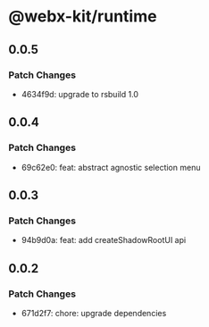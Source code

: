 # @webx-kit/runtime

## 0.0.5

### Patch Changes

- 4634f9d: upgrade to rsbuild 1.0

## 0.0.4

### Patch Changes

- 69c62e0: feat: abstract agnostic selection menu

## 0.0.3

### Patch Changes

- 94b9d0a: feat: add createShadowRootUI api

## 0.0.2

### Patch Changes

- 671d2f7: chore: upgrade dependencies
